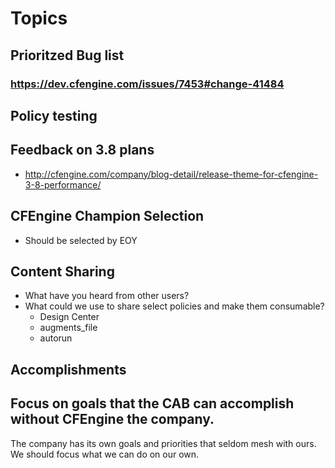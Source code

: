 # Topics

## Prioritzed Bug list
### https://dev.cfengine.com/issues/7453#change-41484

## Policy testing

## Feedback on 3.8 plans
  - http://cfengine.com/company/blog-detail/release-theme-for-cfengine-3-8-performance/

## CFEngine Champion Selection
  - Should be selected by EOY

## Content Sharing
  - What have you heard from other users?
  - What could we use to share select policies and make them consumable?
    - Design Center
    - augments_file
    - autorun

## Accomplishments

## Focus on goals that the CAB can accomplish without CFEngine the company.
The company has its own goals and priorities that seldom mesh with ours. We should focus what we can do on our own.
